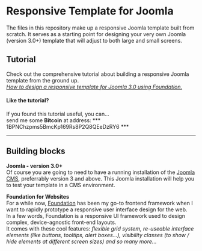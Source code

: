 # Responsive Template for Joomla
The files in this repository make up a responsive Joomla template built from scratch. It serves as a starting point for designing your very own Joomla (version 3.0+) template that will adjust to both large and small screens.

## Tutorial
Check out the comprehensive tutorial about building a responsive Joomla template from the ground up.   
*[How to design a responsive template for Joomla 3.0 using Foundation.]()*

#### Like the tutorial?
If you found this tutorial useful, you can...  
send me some **Bitcoin** at address: *** 1BPNChzpms5BmcKp169Rs8P2Q8QEeDzRY6 ***

---

## Building blocks

**Joomla - version 3.0+**  
Of course you are going to need to have a running installation of the [Joomla CMS](http://joomla.org), preferrably version 3 and above. This Joomla installation will help you to test your template in a CMS environment.

**Foundation for Websites**  
For a while now, [Foundation](http://foundation.zurb.com) has been my go-to frontend framework when I want to rapidly prototype a responsive user interface design for the web.  
In a few words, Foundation is a responsive UI framework used to design complex, device-agnostic front-end layouts.   
It comes with these cool features: _flexible grid system, re-useable interface elements (like buttons, tooltips, alert boxes...), visibility classes (to show / hide elements at different screen sizes) and so many more..._